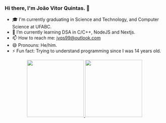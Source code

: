 ### Hi there, I'm João Vitor Quintas. 👋

- 🎓 I'm currently graduating in Science and Technology, and Computer Science at UFABC. 
- 🌱 I’m currently learning DSA in C/C++, NodeJS and Nextjs.
- 📫 How to reach me: jvqs99@outlook.com
- 😄 Pronouns: He/him.
- ⚡ Fun fact: Trying to understand programming since I was 14 years old.

<div align="center">
  <a href="https://github.com/joaovquintas">
  <img height="180em" src="https://github-readme-stats.vercel.app/api?username=joaovquintas&show_icons=true&theme=dark&include_all_commits=true&count_private=true"/>
  <img height="180em" src="https://github-readme-stats.vercel.app/api/top-langs/?username=joaovquintas&layout=compact&langs_count=7&theme=dark"/>
</div>
  
 ## 
 
 <div>

 
 </div>
  

  
 
